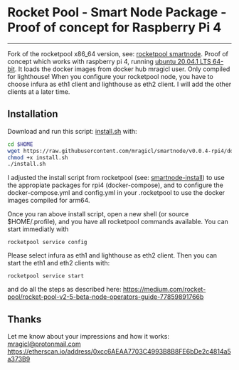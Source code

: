 # Rocket Pool - Smart Node Package - Proof of concept for Raspberry Pi 4


---

Fork of the rocketpool x86_64 version, see: [rocketpool smartnode](https://github.com/rocket-pool/smartnode). Proof of concept which works with raspberry pi 4, running [ubuntu 20.04.1 LTS 64-bit](https://ubuntu.com/download/raspberry-pi). It loads the docker images from docker hub mragicl user. Only compiled for lighthouse! When you configure your rocketpool node, you have to choose infura as eth1 client and lighthouse as eth2 client. I will add the other clients at a later time.


## Installation

Download and run this script: [install.sh](https://raw.githubusercontent.com/mragicl/smartnode/v0.0.4-rpi4/downloads/install.sh) with:
```bash
cd $HOME
wget https://raw.githubusercontent.com/mragicl/smartnode/v0.0.4-rpi4/downloads/install.sh
chmod +x install.sh
./install.sh
```

I adjusted the install script from rocketpool (see: [smartnode-install](https://github.com/rocket-pool/smartnode-install)) to use the appropiate packages for rpi4 (docker-compose), and to configure the docker-compose.yml and config.yml in your .rocketpool to use the docker images compiled for arm64.


Once you ran above install script, open a new shell (or source $HOME/.profile), and you have all rocketpool commands available. You can start immediatly with
```
rocketpool service config
```
Please select infura as eth1 and lighthouse as eth2 client. Then you can start the eth1 and eth2 clients with:
```
rocketpool service start
```
and do all the steps as described here: https://medium.com/rocket-pool/rocket-pool-v2-5-beta-node-operators-guide-77859891766b


## Thanks
Let me know about your impressions and how it works: mragicl@protonmail.com
https://etherscan.io/address/0xcc6AEAA7703C4993B8B8FE6bDe2c4814a5a373B9

